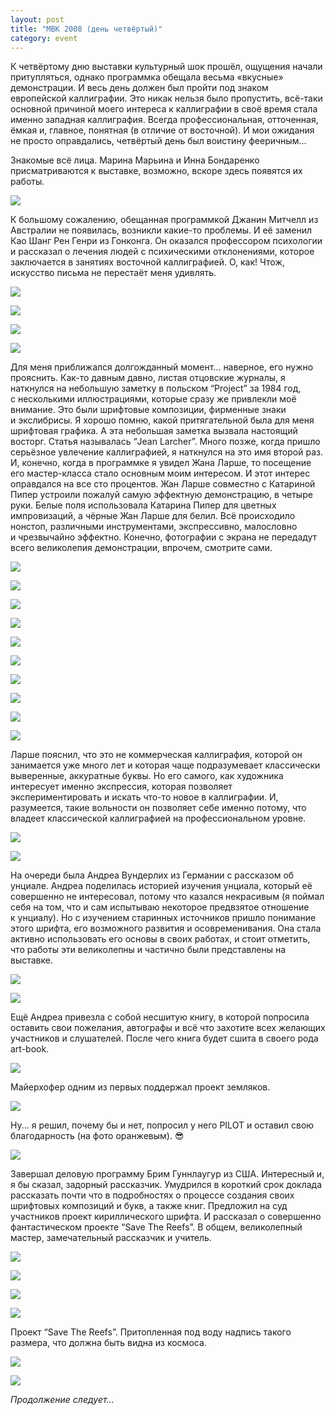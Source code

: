 ```yaml
---
layout: post
title: "МВК 2008 (день четвёртый)"
category: event
---
```

К&#160;четвёртому дню выставки культурный шок прошёл, ощущения начали притупляться, однако программка обещала весьма «вкусные» демонстрации. И&#160;весь день должен был пройти под знаком европейской каллиграфии. Это никак нельзя было пропустить, всё-таки основной причиной моего интереса к&#160;каллиграфии в&#160;своё время стала именно западная каллиграфия. Всегда профессиональная, отточенная, ёмкая и, главное, понятная (в&#160;отличие от восточной). И&#160;мои ожидания не просто оправдались, четвёртый день был воистину фееричным...

Знакомые всё лица. Марина Марьина и&#160;Инна Бондаренко присматриваются к&#160;выставке, возможно, вскоре здесь появятся их работы.

![](https://pics.livejournal.com/quillcraft/pic/0002wc4f)

К&#160;большому сожалению, обещанная программкой Джанин Митчелл из Австралии не появилась, возникли какие-то проблемы. И&#160;её заменил Као Шанг Рен Генри из Гонконга. Он оказался профессором психологии и&#160;рассказал о&#160;лечения людей с&#160;психическими отклонениями, которое заключается в&#160;занятиях восточной каллиграфией. О, как! Чтож, искусство письма не перестаёт меня удивлять.

![](https://pics.livejournal.com/quillcraft/pic/0002qf8f)

![](https://pics.livejournal.com/quillcraft/pic/0002rt8b)

![](https://pics.livejournal.com/quillcraft/pic/0002syfg)

![](https://pics.livejournal.com/quillcraft/pic/0002tbsb)

Для меня приближался долгожданный момент... наверное, его нужно прояснить. Как-то давным давно, листая отцовские журналы, я наткнулся на небольшую заметку в&#160;польском “Project” за 1984&#160;год, с&#160;несколькими иллюстрациями, которые сразу же привлекли моё внимание. Это были шрифтовые композиции, фирменные знаки и&#160;экслибрисы. Я хорошо помню, какой притягательной была для меня шрифтовая графика. А&#160;эта небольшая заметка вызвала настоящий восторг. Статья называлась “Jean Larcher”. Много позже, когда пришло серьёзное увлечение каллиграфией, я наткнулся на это имя второй раз. И, конечно, когда в&#160;программке я увидел Жана Ларше, то посещение его мастер-класса стало основным моим интересом. И&#160;этот интерес оправдался на все сто процентов. Жан Ларше совместно с&#160;Катариной Пипер устроили пожалуй самую эффектную демонстрацию, в&#160;четыре руки. Белые поля использовала Катарина Пипер для цветных импровизаций, а&#160;чёрные Жан Ларше для белил. Всё происходило нонстоп, различными инструментами, экспрессивно, малословно и&#160;чрезвычайно эффектно. Конечно, фотографии с&#160;экрана не передадут всего великолепия демонстрации, впрочем, смотрите сами.

![](https://pics.livejournal.com/quillcraft/pic/0002xg0b)

![](https://pics.livejournal.com/quillcraft/pic/0002yhfc)

![](https://pics.livejournal.com/quillcraft/pic/0002zfge)

![](https://pics.livejournal.com/quillcraft/pic/0003022f)

![](https://pics.livejournal.com/quillcraft/pic/00031ba4)

![](https://pics.livejournal.com/quillcraft/pic/00032675)

![](https://pics.livejournal.com/quillcraft/pic/00033xt8)

![](https://pics.livejournal.com/quillcraft/pic/00034hwt)

![](https://pics.livejournal.com/quillcraft/pic/00035zsc)

![](https://pics.livejournal.com/quillcraft/pic/00036ks8)

Ларше пояснил, что это не коммерческая каллиграфия, которой он занимается уже много лет и&#160;которая чаще подразумевает классически выверенные, аккуратные буквы. Но его самого, как художника интересует именно экспрессия, которая позволяет экспериментировать и&#160;искать что-то новое в&#160;каллиграфии. И, разумеется, такие вольности он позволяет себе именно потому, что владеет классической каллиграфией на профессиональном уровне.

![](https://pics.livejournal.com/quillcraft/pic/000379az)

![](https://pics.livejournal.com/quillcraft/pic/00038ehp)

На очереди была Андреа Вундерлих из Германии с&#160;рассказом об унциале. Андреа поделилась историей изучения унциала, который её совершенно не интересовал, потому что казался некрасивым (я поймал себя на том, что и&#160;сам испытываю некоторое предвзятое отношение к&#160;унциалу). Но с&#160;изучением старинных источников пришло понимание этого шрифта, его возможного развития и&#160;осовременивания. Она стала активно использовать его основы в&#160;своих работах, и&#160;стоит отметить, что работы эти великолепны и&#160;частично были представлены на выставке.

![](https://pics.livejournal.com/quillcraft/pic/00039gdq)

![](https://pics.livejournal.com/quillcraft/pic/0003akx8)

Ещё Андреа привезла с&#160;собой несшитую книгу, в&#160;которой попросила оставить свои пожелания, автографы и&#160;всё что захотите всех желающих участников и&#160;слушателей. После чего книга будет сшита в&#160;своего рода art-book.

![](https://pics.livejournal.com/quillcraft/pic/0003bzht)

Майерхофер одним из первых поддержал проект земляков.

![](https://pics.livejournal.com/quillcraft/pic/0003c58k)

Ну... я решил, почему бы и&#160;нет, попросил у&#160;него PILOT и&#160;оставил свою благодарность (на фото оранжевым). 😎

![](https://pics.livejournal.com/quillcraft/pic/0003dk4r)

Завершал деловую программу Брим Гуннлаугур из США. Интересный и, я бы сказал, задорный рассказчик. Умудрился в&#160;короткий срок доклада рассказать почти что в&#160;подробностях о&#160;процессе создания своих шрифтовых композиций и&#160;букв, а&#160;также книг. Предложил на суд участников проект кириллического шрифта. И&#160;рассказал о&#160;совершенно фантастическом проекте “Save The Reefs”. В&#160;общем, великолепный мастер, замечательный рассказчик и&#160;учитель.

![](https://pics.livejournal.com/quillcraft/pic/0004gybh)

![](https://pics.livejournal.com/quillcraft/pic/0003f0z5)

![](https://pics.livejournal.com/quillcraft/pic/0003gfk4)

![](https://pics.livejournal.com/quillcraft/pic/0003h8x2)

Проект “Save The Reefs”. Притопленная под воду надпись такого размера, что должна быть видна из космоса.

![](https://pics.livejournal.com/quillcraft/pic/0003kq99)

![](https://pics.livejournal.com/quillcraft/pic/0003pcyh)

*Продолжение следует...*
